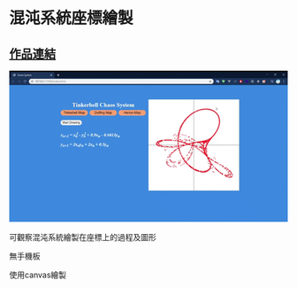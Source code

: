 # 混沌系統座標繪製
## [作品連結](https://chaos-system.netlify.com/)

![chaos system](./image/Chaos_System.gif)


可觀察混沌系統繪製在座標上的過程及圖形

無手機板

使用canvas繪製

